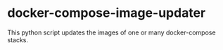 # docker-compose-image-updater
This python script updates the images of one or many docker-compose stacks.
